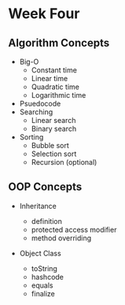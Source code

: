 # Week Four

## Algorithm Concepts
- Big-O
    * Constant time
    * Linear time 
    * Quadratic time
    * Logarithmic time
- Psuedocode
- Searching 
    * Linear search 
    * Binary search
- Sorting 
    * Bubble sort 
    * Selection sort
    * Recursion (optional)

## OOP Concepts
* Inheritance 
    - definition
    - protected access modifier
    - method overriding 

* Object Class 
    - toString
    - hashcode
    - equals
    - finalize 

